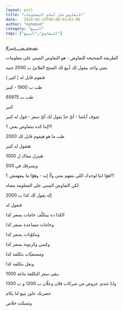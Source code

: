 ```yaml
---
layout: post
title: "التفاوض على أساس المعلومات"
date:   2024-04-10T00:00:01+03:00
author: "mahmoud"
category: "البيع"
tags: ["التفاوض","البيع"]
---
```



[<u>\#نصيحة\_من\_خبير</u>](https://www.facebook.com/hashtag/%D9%86%D8%B5%D9%8A%D8%AD%D8%A9_%D9%85%D9%86_%D8%AE%D8%A8%D9%8A%D8%B1?__eep__=6&__cft__%5b0%5d=AZXLBAF6Az_YC2SKDW2OHyRRU7_M439J8nPscGDrsuFshWcb6PrWCT0hXsVAFUM7syLrGnNQEmk3WIBquH_uj3s8PBdlLyMW0NN-IgCcvN9amRffZp3Rz9X1Gopy41pCkTjoeBHYDpbDjh69ATMQKuCCzUuCN6iRSwnV0uRj9VD9FQW5fkgQTRv7zYLavStVqeg&__tn__=*NK-R)




الطريقة الصحيحة للتفاوض - هو التفاوض المبني على
معلومات




يعني واحد بيقول لك أبيع لك المنتج الفلانيّ ب 2000
جنيه

فتقوم قايل له ( كتير )

طب ب 1900 - كتير

طب ب 65975

كتير




شوف آباشا - أيّ حدّ يقول لك أيّ سعر - قول له كتير

إنتا كده بتتفاوض يعني ؟!!!

طب ما هو هيقوم قايل لك 2000

هتقول له كتير

هينزل معاك ل 1000

ويسرقك في 500




هوّا انتا لوحدك اللي بتفهم يعني ولّا إيه - وهوّا ما بيفهمش
؟!!!




لكن التفاوض المبني على المعلومة معناه

إنّه يقول لك كذا ب 2000

فتقول له

الكذا ده بيتكلّف خامات بسعر كذا

وخامات مساعدة بسعر كذا

ومكوّنات بسعر كذا

وكيس وكرتونة بسعر كذا

ومصنعيّات بتكلفة كذا

ونقل بتكلفة كذا

يبقى سعر التكلفة بتاعه 1000

وانا عندي عروض من شركات فلان وعلّان ب 1200 و ب
1300

حضرتك عاوز تبيع لنا بكام

وتسكت خلاص
